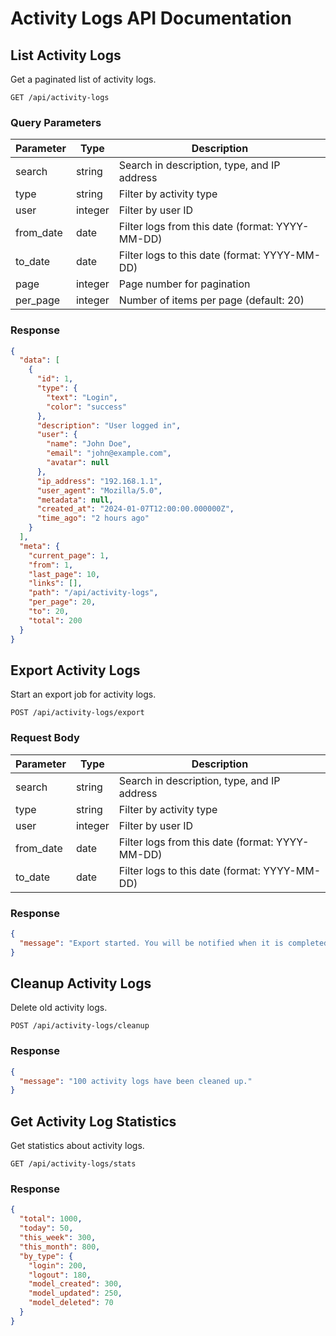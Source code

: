 # Activity Logs API Documentation

## List Activity Logs

Get a paginated list of activity logs.

```http
GET /api/activity-logs
```

### Query Parameters

| Parameter  | Type     | Description                                                |
|------------|----------|------------------------------------------------------------|
| search     | string   | Search in description, type, and IP address                |
| type       | string   | Filter by activity type                                    |
| user       | integer  | Filter by user ID                                          |
| from_date  | date     | Filter logs from this date (format: YYYY-MM-DD)           |
| to_date    | date     | Filter logs to this date (format: YYYY-MM-DD)             |
| page       | integer  | Page number for pagination                                 |
| per_page   | integer  | Number of items per page (default: 20)                    |

### Response

```json
{
  "data": [
    {
      "id": 1,
      "type": {
        "text": "Login",
        "color": "success"
      },
      "description": "User logged in",
      "user": {
        "name": "John Doe",
        "email": "john@example.com",
        "avatar": null
      },
      "ip_address": "192.168.1.1",
      "user_agent": "Mozilla/5.0",
      "metadata": null,
      "created_at": "2024-01-07T12:00:00.000000Z",
      "time_ago": "2 hours ago"
    }
  ],
  "meta": {
    "current_page": 1,
    "from": 1,
    "last_page": 10,
    "links": [],
    "path": "/api/activity-logs",
    "per_page": 20,
    "to": 20,
    "total": 200
  }
}
```

## Export Activity Logs

Start an export job for activity logs.

```http
POST /api/activity-logs/export
```

### Request Body

| Parameter  | Type     | Description                                                |
|------------|----------|------------------------------------------------------------|
| search     | string   | Search in description, type, and IP address                |
| type       | string   | Filter by activity type                                    |
| user       | integer  | Filter by user ID                                          |
| from_date  | date     | Filter logs from this date (format: YYYY-MM-DD)           |
| to_date    | date     | Filter logs to this date (format: YYYY-MM-DD)             |

### Response

```json
{
  "message": "Export started. You will be notified when it is completed."
}
```

## Cleanup Activity Logs

Delete old activity logs.

```http
POST /api/activity-logs/cleanup
```

### Response

```json
{
  "message": "100 activity logs have been cleaned up."
}
```

## Get Activity Log Statistics

Get statistics about activity logs.

```http
GET /api/activity-logs/stats
```

### Response

```json
{
  "total": 1000,
  "today": 50,
  "this_week": 300,
  "this_month": 800,
  "by_type": {
    "login": 200,
    "logout": 180,
    "model_created": 300,
    "model_updated": 250,
    "model_deleted": 70
  }
}
```